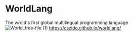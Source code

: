 # WorldLang
The wrold's first global multilingual programming language
![World_free-file (1)](https://user-images.githubusercontent.com/78309801/194703748-aef9405c-1ab4-45c1-a7d0-1367adc1234c.png)
https://cszido.github.io/worldlang/
